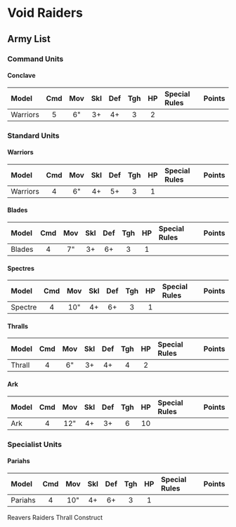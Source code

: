 # Void Raiders

## Army List

### Command Units

#### Conclave

Model                      | Cmd | Mov | Skl | Def | Tgh | HP  | Special Rules             | Points
:------------------------- | :-: | :-: | :-: | :-: | :-: | :-: | :------------------------ | :-----
Warriors                   |  5  |  6" |  3+ |  4+ |  3  |  2  |                           |

### Standard Units

#### Warriors

Model                      | Cmd | Mov | Skl | Def | Tgh | HP  | Special Rules             | Points
:------------------------- | :-: | :-: | :-: | :-: | :-: | :-: | :------------------------ | :-----
Warriors                   |  4  |  6" |  4+ |  5+ |  3  |  1  |                           |

#### Blades

Model                      | Cmd | Mov | Skl | Def | Tgh | HP  | Special Rules             | Points
:------------------------- | :-: | :-: | :-: | :-: | :-: | :-: | :------------------------ | :-----
Blades                     |  4  |  7" |  3+ |  6+ |  3  |  1  |                           |

#### Spectres

Model                      | Cmd | Mov | Skl | Def | Tgh | HP  | Special Rules             | Points
:------------------------- | :-: | :-: | :-: | :-: | :-: | :-: | :------------------------ | :-----
Spectre                    |  4  |  10"|  4+ |  6+ |  3  |  1  |                           |

#### Thralls

Model                      | Cmd | Mov | Skl | Def | Tgh | HP  | Special Rules             | Points
:------------------------- | :-: | :-: | :-: | :-: | :-: | :-: | :------------------------ | :-----
Thrall                     |  4  |  6" |  3+ |  4+ |  4  |  2  |                           |

#### Ark

Model                      | Cmd | Mov | Skl | Def | Tgh | HP  | Special Rules             | Points
:------------------------- | :-: | :-: | :-: | :-: | :-: | :-: | :------------------------ | :-----
Ark                        |  4  | 12" |  4+ |  3+ |  6  | 10  |                           |

### Specialist Units

#### Pariahs

Model                      | Cmd | Mov | Skl | Def | Tgh | HP  | Special Rules             | Points
:------------------------- | :-: | :-: | :-: | :-: | :-: | :-: | :------------------------ | :-----
Pariahs                    |  4  |  10"|  4+ |  6+ |  3  |  1  |                           |

Reavers
Raiders
Thrall Construct
